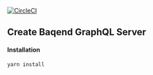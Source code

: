 [![CircleCI](https://circleci.com/gh/kddc/create-baqend-graphql-server.svg?style=svg&circle-token=c5c86f67807ff57e179cc692ffcd174930dd55ad)](https://circleci.com/gh/kddc/create-baqend-graphql-server)

## Create Baqend GraphQL Server

#### Installation
```
yarn install
```
